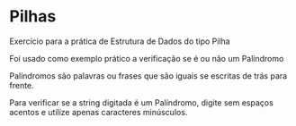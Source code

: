 # Pilhas
<p>
Exercício para a prática de Estrutura de Dados do tipo Pilha
</p>
<p>
Foi usado como exemplo prático a verificação se é ou não um Palíndromo
</p>
<p>
Palíndromos são palavras ou frases que são iguais se escritas de trás para frente.
</p>
<p>
Para verificar se a string digitada é um Palíndromo, digite sem espaços acentos e utilize apenas caracteres minúsculos.</p>

